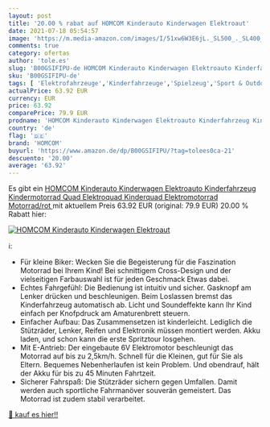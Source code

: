 ```yaml
---
layout: post
title: '20.00 % rabat auf HOMCOM Kinderauto Kinderwagen Elektroaut'
date: 2021-07-18 05:54:57
image: 'https://m.media-amazon.com/images/I/51xw6W3E6jL._SL500_._SL400_.jpg'
comments: true
category: ofertas
author: 'tole.es'
slug: 'B00GSIFIPU-de HOMCOM Kinderauto Kinderwagen Elektroauto Kinderfahrzeug...'
sku: 'B00GSIFIPU-de'
tags: [ 'Elektrofahrzeuge','Kinderfahrzeuge','Spielzeug','Sport & Outdoor','homcom', ]
actualPrice: 63.92 EUR
currency: EUR
price: 63.92
comparePrice: 79.9 EUR
prodname: 'HOMCOM Kinderauto Kinderwagen Elektroauto Kinderfahrzeug Kindermotorrad Quad Elektroquad Kinderquad Elektromotorrad  Motorrad/rot '
country: 'de'
flag: '🇩🇪'
brand: 'HOMCOM'
buyurl: 'https://www.amazon.de/dp/B00GSIFIPU/?tag=tolees0ca-21'
descuento: '20.00'
average: '63.92'
---
```


Es gibt ein [HOMCOM Kinderauto Kinderwagen Elektroauto Kinderfahrzeug Kindermotorrad Quad Elektroquad Kinderquad Elektromotorrad  Motorrad/rot ](https://www.amazon.de/dp/B00GSIFIPU/?tag=tolees0ca-21) mit aktuellem Preis 63.92 EUR (original: 79.9 EUR) 20.00 % Rabatt hier:

[![HOMCOM Kinderauto Kinderwagen Elektroaut](https://m.media-amazon.com/images/I/51xw6W3E6jL._SL500_._SL400_.jpg)](https://www.amazon.de/dp/B00GSIFIPU/?tag=tolees0ca-21)

ℹ️:

- Für kleine Biker: Wecken Sie die Begeisterung für die Faszination Motorrad bei Ihrem Kind! Bei schnittigem Cross-Design und der vielseitigen Farbauswahl ist für jeden Geschmack Etwas dabei.
- Echtes Fahrgefühl: Die Bedienung ist intuitiv und sicher. Gasknopf am Lenker drücken und beschleunigen. Beim Loslassen bremst das Kinderfahrzeug automatisch ab. Licht und Soundeffekte kann Ihr Kind einfach per Knofpdruck am Amaturenbrett steuern.
- Einfacher Aufbau: Das Zusammensetzen ist kinderleicht. Lediglich die Stützräder, Lenker, Reifen und Elektronik müssen montiert werden. Akku laden, und schon kann die erste Spritztour losgehen.
- Mit E-Antrieb: Der eingebaute 6V Elektromotor beschleunigt das Motorrad auf bis zu 2,5km/h. Schnell für die Kleinen, gut für Sie als Eltern. Bequemes Nebenherlaufen ist kein Problem. Und obendrauf, hält der Akku für bis zu 45 Minuten Fahrtzeit.
- Sicherer Fahrspaß: Die Stützräder sichern gegen Umfallen. Damit werden auch sportliche Fahrmanöver souverän gemeistert. Das Motorrad ist zudem stabil verarbeitet.

[🛒 kauf es hier!!](https://www.amazon.de/dp/B00GSIFIPU/?tag=tolees0ca-21)
